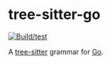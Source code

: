 tree-sitter-go
===========================

[![Build/test](https://github.com/tree-sitter/tree-sitter-go/actions/workflows/ci.yml/badge.svg)](https://github.com/tree-sitter/tree-sitter-go/actions/workflows/ci.yml)

A [tree-sitter][] grammar for [Go](https://go.dev/ref/spec).

[tree-sitter]: https://github.com/tree-sitter/tree-sitter
